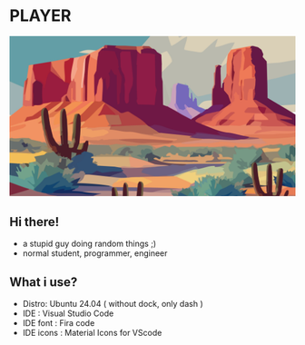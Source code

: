 # **PLAYER**
![img](pic.jpg)
## Hi there!
- a stupid guy doing random things ;)
- normal student, programmer, engineer
## What i use?
- Distro: Ubuntu 24.04 ( without dock, only dash )
- IDE : Visual Studio Code
- IDE font : Fira code
- IDE icons : Material Icons for VScode
